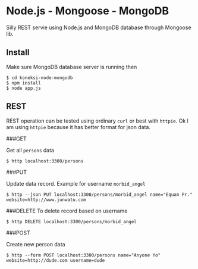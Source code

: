 Node.js - Mongoose - MongoDB
============================

Silly REST servie using Node.js and MongoDB database through Mongoose lib.


Install
-------

Make sure MongoDB database server is running then

```
$ cd koneksi-node-mongodb
$ npm install
$ node app.js
```


REST
----

REST operation can be tested using ordinary `curl` or best with `httpie`. Ok l am using `httpie` because
it has better format for json data.

###GET

Get all `persons` data

```
$ http localhost:3300/persons
```

###PUT

Update data record. Example for username `morbid_angel`

```
$ http --json PUT localhost:3300/persons/morbid_angel name="Equan Pr." website=http://www.junwatu.com
```

###DELETE
To delete record based on username

```
$ http DELETE localhost:3300/persons/morbid_angel
```

###POST

Create new person data

```
$ http --form POST localhost:3300/persons name="Anyone Yo" website=http://dude.com username=dude
```

